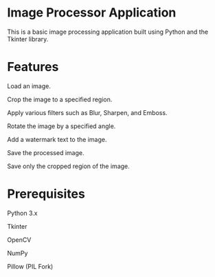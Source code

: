 # Image Processor Application

This is a basic image processing application built using Python and the Tkinter library.

# Features

Load an image.

Crop the image to a specified region.

Apply various filters such as Blur, Sharpen, and Emboss.

Rotate the image by a specified angle.

Add a watermark text to the image.

Save the processed image.

Save only the cropped region of the image.


# Prerequisites

Python 3.x

Tkinter

OpenCV

NumPy

Pillow (PIL Fork)
